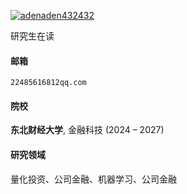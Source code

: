 [![adenaden432432](https://img.shields.io/badge/adenaden432432-github-blue?logo=github)](https://github.com/adenaden432432)

研究生在读

#### 邮箱  
<code>22485616812qq.com</code>  

#### 院校  
**东北财经大学**, 金融科技 (2024 – 2027)    

#### 研究领域  
量化投资、公司金融、机器学习、公司金融